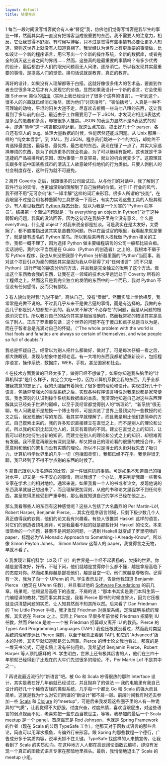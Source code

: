 ```yaml
---
layout: default
title: 随便写点
---
```


1
每当一段时间没写博客就会有人来“督促”我，仿佛他们觉得写博客是我毕生的事业一样，然而其实我一直没有把博客当成很重要的东西。我不需要人的注意力，相反，它让我觉得不舒服。有时候写博客，只不过是觉得有些事情有必要让更多人知道，否则这世界上就没有人知道真相了。我曾经认为世界上有更重要的事情做，比如设计一个新的程序语言，用它写出一个全新的操作系统，全新的数据库，或者完全的消灭这三者之间的界线…… 然而，这些真的是最重要的事情吗？有多少优秀的设计，最后都由于人们的眼光问题而无人问津，逐渐消亡。所以我发现其实最重要的事情，是提高人们的觉悟。换句话说就是教育，真正的教育。

再好的设计，如果没有人理解都等于白搭。这就好像很多伟大的艺术品，要直到作者去世很多年之后才有人发现它的价值。显然如果我设计一个新的语言，它会使用跟 Scheme 类似的<a href="http://www.yinwang.org/blog-cn/2013/03/08/on-syntax">语法</a>（实际上我已经设计了很多个这样的语言）。一听到这个，很多人的兴趣就已经消亡殆尽，因为他们“讨厌括号”，“害怕括号”。人真是一种不可理喻的动物，平坦的阳关大道不走，尽喜欢去折腾一些乌七八糟的东西，这让我看到了多年前的自己。最近由于工作需要用了一下 JSON，才发现它相比S表达式是多么的愚蠢和多余，却被很多人推崇。JSON 的表达力显然不是S表达式的对手，却连“简单”这一初衷都没能达到。就这么点东西，搞出好几十个 parser，各自还有恼人的 bug。处理大量数据的时候，性能居然还能成问题。从 Unix 那屎一样的 “纯文本哲学”，到 XML，到 JSON，程序员们跳进一个个的大坑，却始终不肯选择最直接，最容易，最优秀，最古老的东西。我现在懂了一点了，其实大家选择麻烦的东西，是为了创造更多的就业机会，为了可以继续有饭吃。这也就是干净迅捷的产品被排斥的原因，因为事情一旦变容易，就业的机会就变少了。这原理其实跟多年前中国某些城市的清洁工人故意破坏扫地机的行为类似。只要人剥削人的社会制度存在，这种行为就不可避免。

2
离开 Coverity 之后，我跟很多的公司面试过。从与他们的对话中，我了解到了软件行业的实情，也更加深刻的理解到了自己独特的价值。对于 IT 行业的风气，我不得不用“无可奈何”和“一知半解”这样的词汇来形容。很多人所谓的“技能”，在我眼里不过是会用各种蹩脚的工具拼凑一下而已，有实力实现这些工具的人极其稀少。有人看见我做的 <a href="http://yinwang0.wordpress.com/2010/09/12/pysonar">Python 静态分析</a>，就以为我是一个厉害的“Python 程序员”。结果第一个面试问题就是：“Is everything an object in Python?”对于这种弱智的问题，我真的没法回答，因为这句话在我脑子里完全没有意义。什么是 everything，什么是 object？对我来说全都是扯淡。可是我实在是太友好，太委婉了，都不直接指出这其实是愚蠢的问题。所以在面试官的眼里，我看起来就是懵了，就是徒有虚名的 Python 菜鸟。所以到后来再有人找我做 Python 相关的工作，我都一概不理了，因为选择 Python 做主要编程语言的公司一般都比较白痴。实话说吧，我的水平当然是在 Guido（Python 的创造者）之上的，我根本不屑于写 Python 程序，我也从来没把我那个Python 分析器里面的“Python”当回事。我对这个项目引以为豪的原因其实是因为我从中获得了对“任何语言”（而不只是 Python）进行严密的静态分析的方法，并且我是完全独立的发明了这个方法。做出这个东西教会我的东西，让我在这一领域的技术水平远远处于 Coverity 所有的工程师之上。然而这只是我完全独立的发明的东西中的一个而已，我对 Python 不但没有任何感情，反而只有鄙视。

3
有人貌似觉得我“光说不做”，高估自己，没有“贡献”。然而实际上恰恰相反，我常常是光做不说的。不过我几乎从来不是做苦逼的事情，而是有选择的。我做的东西几乎都是别人想都想不到的。我从来不解决“不必存在”的问题，而是从问题的根源消灭它们。所以我对自己的估价其实是相当准确的，然而我常犯的错误其实是高估了别人。正应了罗素那句话：这个世界的问题不在于傻瓜和疯子总是自以为是，而在于智者总是充满对自己的怀疑。（“The whole problem with the world is that fools and fanatics are always so certain of themselves, and wise people so full of doubts.”）

我总是怀疑自己，经常以为别人把什么都做好，做对了。可是每次仔细一看之后，都大跌眼镜，发现与想象中差得老远。有一大堆的东西我都希望重新设计，包括程序语言，操作系统，数据库，WEB，手机，甚至国家和社会。

4
在技术方面我做的已经太多了，做得已经不想做了。如果你知道我头脑里的“计算机科学”是什么样子，肯定会大吃一惊，因为计算机系教会我的东西，几乎全都被我故意的忘记了。我的头脑里有着简化了很多倍的理论和设计。实现过好几十个语言，包括异常强大的类型系统之后，实现各种程序语言特性对我来说都是家常便饭。我也深刻的认识到操作系统和数据库的本质。我深深地知道自己对这些东西理解其实已经处于世界的巅峰，以至于我经常都觉得别人的“新理论”，“新系统”很无聊。有人问我是不是想换一个博士导师，可是浏览了世界上最顶尖的一些教授的论文之后，我发现他们写的东西，我其实早就理解了。而且我是用比他们更简单的方式，自己摸索出来的。我的许多知识直接建立在直觉之上，而不是别人的理论和公式，所以我的知识比起其他人的，其实有着质的不同。建立在直觉之上的知识，让我可以轻松地衍生出新的知识，而建立在别人的理论和公式之上的知识，却很难再有发展。我不愿意再跟没有深刻见解，却又把自己的理论看的很重的教授合作，不愿意附和他们的繁复而没有实质的理论。所以不只是博士的头衔对我失去了吸引力，计算机科学世界里的几乎一切（包括图灵奖），我都已经不在乎。我觉得很无聊，我已经到了不得不学点别的东西的时候了。

5
拿自己跟别人指名道姓的比较，是一件很尴尬的事情。可是如果不知道自己的相对水平，却又是一件不安心的事情，所以我想了一个办法，用来判断我跟一些著名专家在学术上的相对地位。通常来说，如果我看一个人的书或者论文，发现他说的东西我早就自己想出来了，而且理解更加深刻，从他的书和论文里我学不到任何东西，甚至觉得思维受到严重牵制，那么我就知道自己的学术已经在他之上。

那么我看哪些人的东西有这种感觉呢？这些人包括了大名鼎鼎的 Per Martin-Löf, Robert Harper, Benjamin Pierce, ...  其实在程序语言领域，只剩下极少数几个人真正值得我的钦佩，他们的论文我有兴趣看。有些人很推崇 Haskell 这样的语言，对它们的创造者顶礼膜拜，可是我最看不起的就是那些针对 Haskell 的论文。本来很简单的一个问题，甚至不是问题的问题，一遇到 Haskell 就变成了罗里吧嗦的 paper，标题必为“A Monadic Approach to Something-I-Already-Know”。所以像 Simon Peyton Jones， Simon Marlow 这帮人的 paper，我觉得言之无物，早就不看了。

6
我发现计算机科学（以及 IT 业）的世界是一个经不起表扬的，欠揍的世界。你越是显得友好，好奇，不耻下问，他们就越是觉得你什么都不懂，越是拿居高临下的态度对你。然而如果你越是鄙视他们，越是目空一切，他们就越是尊敬你。记得有一次，我为了向一个 UPenn 的 PL 学生表示友好，告诉他我知道 Benjamin Pierce （他现在 UPenn 任教），并且看过他的 <a href="http://www.cis.upenn.edu/~bcpierce/sf">Software Foundations</a> 的前几章。结果呢，他顿显居高临下的态度，不屑的说：“那本书其实是我们本科生第一门编程课的教材。”然而事实其实是，我看 Pierce 那书的时候直冒火，因为它压根就没讲清楚问题的实质，让人知其然而不知其所以然。后来看了 Dan Friedman 的 The Little Prover 手稿，我才发现 Friedman 对类型系统，定理证明系统的理解，其实远在 Pierce 之上。实际上 Pierce 早很多年前曾被 Friedman 招募到 IU 任教，然而 Pierce 是唯一一个被 Friedman 招募却又离开 IU 的教员。Pierce 的 Types And Programming Languages (TAPL) 我也压根就没看过，然而我对类型系统的理解却远比 Pierce 深刻，以至于我真正看到 TAPL 和它的“Advanced”版本的时候，其实早就知道那是怎么回事。Pierce 的博士论文我也看过，那真的是一堆天书公式，可是实质上没有任何用处。我希望对 Benjamin Pierce，Robert Harper 等人顶礼膜拜的 PL 学生明白，世界上还有极其厉害的人，他们在三四十年前就已经得到了比现在的大牛们先进很多的理论。不，Per Martin Lof 不是其中之一。

7
再说说最近流行的“新语言”吧。被 Go 和 Scala 吵得很热的那种 interface 设计，其实是我在好几年前就已经试过，并且抛弃了的做法 — 我的电脑里有我自己设计的好几十个稀奇古怪的类型系统，几乎每一个都比 Go 和 Scala 的强大而且简单。这就是我为什么对它们所谓的“新设计”都不屑一顾。前段时间我有时还去参加一些 <a href="http://www.meetup.com/SF-Scala">Scala</a> 和 <a href="http://www.meetup.com/The-Bay-Area-Clojure-User-Group">Clojure</a> 的“meetup”，可是后来我发现这些圈子里的人有一种诡异的“气质”，让我觉得不大舒服。过度兴奋，过度热情，喜欢当跟屁虫，对这些语言的弱点视而不见，老喜欢把一些东西当救世主，等等。我参加的最后一个 Scala meetup 是一个 <a href="http://www.meetup.com/SF-Scala/events/133127802">panel</a>，首席嘉宾是 Rod Johnson，也就是 Spring Framework 的作者（现在 Scala 的公司 TypeSafe 工作）。他那天对于函数式语言的那些言论，简直可以用浑水摸鱼，专骗外行来形容。跟 Spring 的那些教程一个德行，广告成分多于实质内容，说半天抓不住关键。TypeSafe 找这样的人来搞宣传，让我看到了 Scala 的实质动向。在这种地方人人都在高谈阔论函数式编程，却没有发现一个真正的函数式语言专家在那暗地里摇头。最后，我悄悄地退出了 Scala 的 meetup 小组。
